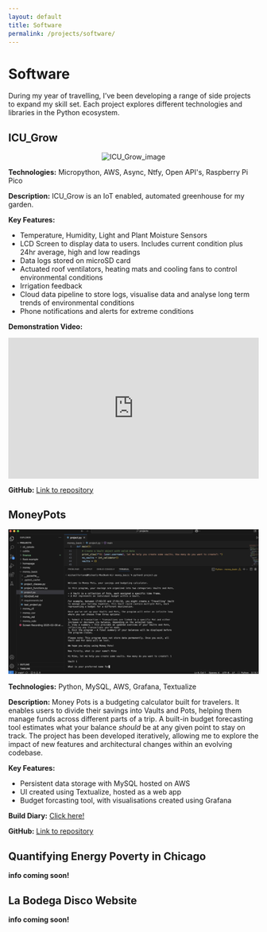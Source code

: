 ```yaml
---
layout: default
title: Software
permalink: /projects/software/
---
```


# Software

During my year of travelling, I’ve been developing a range of side projects to expand my skill set. Each project explores different technologies and libraries in the Python ecosystem.

## ICU_Grow
<p align="center">
  <img src="/assets/img/icu_grow.jpg" alt="ICU_Grow_image" width="850">
</p>

**Technologies:** Micropython, AWS, Async, Ntfy, Open API's, Raspberry Pi Pico

**Description:** ICU_Grow is an IoT enabled, automated greenhouse for my garden.

**Key Features:**
- Temperature, Humidity, Light and Plant Moisture Sensors
- LCD Screen to display data to users. Includes current condition plus 24hr average, high and low readings
- Data logs stored on microSD card
- Actuated roof ventilators, heating mats and cooling fans to control environmental conditions
- Irrigation feedback
- Cloud data pipeline to store logs, visualise data and analyse long term trends of environmental conditions
- Phone notifications and alerts for extreme conditions

**Demonstration Video:**

<p align="center">
  <div class="video-container">
    <iframe
      src="https://www.youtube.com/embed/AugEfShF2M0"
      title="ICU Grow Demo"
      frameborder="0"
      allowfullscreen>
    </iframe>
  </div>
</p>

<style>
.video-container {
  position: relative;
  width: 100%;
  max-width: 850px; /* optional max width */
  aspect-ratio: 16 / 9;
  margin: 0 auto;
}

.video-container iframe {
  position: absolute;
  top: 0;
  left: 0;
  width: 100%;
  height: 100%;
}
</style>

**GitHub:** [Link to repository](https://www.github.com/fortune1991)

## MoneyPots
<p align="center">
  <img src="/assets/img/moneypots.jpg" alt="moneypots_image" width="850">
</p>

**Technologies:** Python, MySQL, AWS, Grafana, Textualize

**Description:** Money Pots is a budgeting calculator built for travelers. It enables users to divide their savings into Vaults and Pots, helping them manage funds across different parts of a trip. A built-in budget forecasting tool estimates what your balance _should_ be at any given point to stay on track. The project has been developed iteratively, allowing me to explore the impact of new features and architectural changes within an evolving codebase.

**Key Features:**
- Persistent data storage with MySQL hosted on AWS
- UI created using Textualize, hosted as a web app
- Budget forcasting tool, with visualisations created using Grafana

**Build Diary:** [Click here!](/projects/build_diaries/moneypots)

**GitHub:** [Link to repository](https://github.com/fortune1991/money_features)

## Quantifying Energy Poverty in Chicago 

**info coming soon!**

## La Bodega Disco Website

**info coming soon!**



